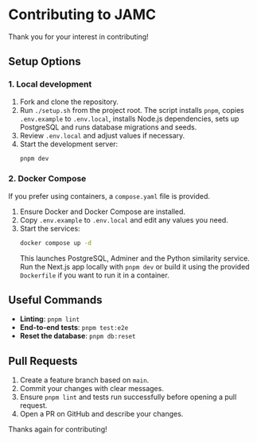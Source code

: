 # Contributing to JAMC

Thank you for your interest in contributing!

## Setup Options

### 1. Local development

1. Fork and clone the repository.
2. Run `./setup.sh` from the project root. The script installs `pnpm`, copies `.env.example` to `.env.local`, installs Node.js dependencies, sets up PostgreSQL and runs database migrations and seeds.
3. Review `.env.local` and adjust values if necessary.
4. Start the development server:
   ```bash
   pnpm dev
   ```

### 2. Docker Compose

If you prefer using containers, a `compose.yaml` file is provided.

1. Ensure Docker and Docker Compose are installed.
2. Copy `.env.example` to `.env.local` and edit any values you need.
3. Start the services:
   ```bash
   docker compose up -d
   ```
   This launches PostgreSQL, Adminer and the Python similarity service. Run the Next.js app locally with `pnpm dev` or build it using the provided `Dockerfile` if you want to run it in a container.

## Useful Commands

- **Linting**: `pnpm lint`
- **End-to-end tests**: `pnpm test:e2e`
- **Reset the database**: `pnpm db:reset`

## Pull Requests

1. Create a feature branch based on `main`.
2. Commit your changes with clear messages.
3. Ensure `pnpm lint` and tests run successfully before opening a pull request.
4. Open a PR on GitHub and describe your changes.

Thanks again for contributing!
